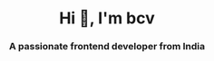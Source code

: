 <h1 align="center">Hi 👋, I'm bcv</h1>
<h3 align="center">A passionate frontend developer from India</h3>

